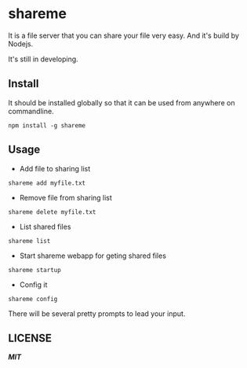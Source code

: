 # shareme
It is a file server that you can share your file very easy. And it's build by Nodejs.

It's still in developing.

## Install

It should be installed globally so that it can be used from anywhere on commandline.

```
npm install -g shareme
```
## Usage

* Add file to sharing list
```
shareme add myfile.txt
```

* Remove file from sharing list
```
shareme delete myfile.txt
```
* List shared files
```
shareme list
```
* Start shareme webapp for geting shared files

```
shareme startup
```
* Config it
```
shareme config
```
There will be several pretty prompts to lead your input.

## LICENSE
***MIT***
